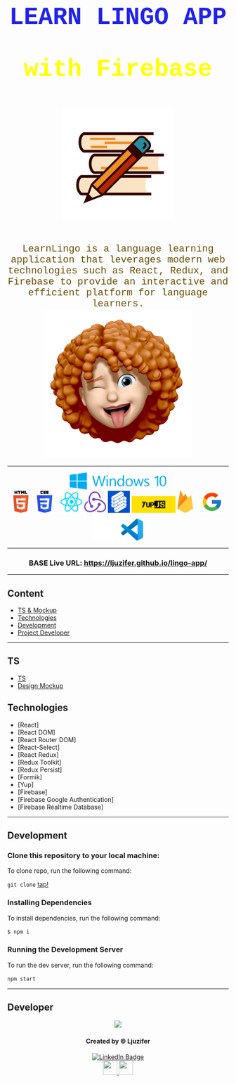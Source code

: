 <h1 align="center" style="color: #2222ec; font-family: Roboto Mono,Consolas,Liberation Mono,Courier New,Courier,monospace;
    font-size: 55px;
    font-weight: 700;">
LEARN LINGO APP <p style="color: yellow">with Firebase</p> <img src="./public/icons/logo-books.png" />
</h1>

<div align="center" color="#694e04" style="color: #694e04; font-family: Roboto Mono,Consolas,Liberation Mono,Courier New,Courier,monospace;
    font-size: 22px;
    font-weight: 500;">
LearnLingo is a language learning application that leverages modern web technologies such as React, Redux, and Firebase to provide an interactive and efficient platform for language learners.
</div>
<div align='center'>
<img src='./src/images/sticker.png'/>
</div>

---

<div align="center">
<img src="./public/icons/windows.svg" width="220"/>
</div>

<div align="center" style="margin-left: auto; margin-right: auto; width: fit-content;">
<a><img src="./public/icons/html.png" width="50"/></a>
<a><img src="./public/icons/css.png" width="50"/></a>
<a><img src="./public/icons/react.png" width="50"/></a>
<a><img src="./public/icons/redux.png" width="50"/></a>
<a><img src="./public/icons/formik.256x256.png" width="50"/></a>
<a><img src="./public/icons/yup.webp" width="100"/></a>
<a><img src="./public/icons/firebase.png" width="50"/></a>
<a><img src="./public/icons/google.png" width="50"/></a>
<a><img src="./public/icons/github-icon.webp" width="60"/></a>
<a><img src="./public/icons/Visual_Studio_Code_0.10.1_icon.png" width="50"/></a>
</div>

---

<div align="center">
<h3>BASE Live URL: <a href="https://ljuzifer.github.io/lingo-app" target="_blank" rel="noreferrer noopener">https://ljuzifer.github.io/lingo-app/</a></h3>
</div>

---

## Content

- [TS & Mockup](#TS)
- [Technologies](#Technologies)
- [Development](#Development)
- [Project Developer](#Developer)

---

## TS

- [TS](https://docs.google.com/document/d/1ZB_MFgnnJj7t7OXtv5hESSwY6xRgVoACZKzgZczWc3Y/edit?pli=1)
- [Design Mockup](https://www.figma.com/file/dewf5jVviSTuWMMyU3d8Mc/%D0%9F%D0%B5%D1%82-%D0%BF%D1%80%D0%BE%D1%94%D0%BA%D1%82-%D0%B4%D0%BB%D1%8F-%D0%9A%D0%A6?type=design&node-id=0-1&mode=design&t=jCmjSs9PeOjObYSc-0)

## Technologies

- [React]
- [React DOM]
- [React Router DOM]
- [React-Select]
- [React Redux]
- [Redux Toolkit]
- [Redux Persist]
- [Formik]
- [Yup]
- [Firebase]
- [Firebase Google Authentication]
- [Firebase Realtime Database]

---

## Development

### Clone this repository to your local machine:

To clone repo, run the following command:

`git clone` [tap!](https://github.com/Ljuzifer/lingo-app.git)

### Installing Dependencies

To install dependencies, run the following command:

```sh
$ npm i
```

### Running the Development Server

To run the dev server, run the following command:

```sh
npm start
```

---

## Developer

<div align="center">
  <img src="https://media4.giphy.com/media/6wDZlsdqvMweQaNY2w/giphy.gif?cid=ecf05e47mkur64xx7xsm444af0s4xi1yxegcc0k76oc57j7v&ep=v1_gifs_search&rid=giphy.gif&ct=g" width="180"/>
</div>

<div align="center">
  <h4>Created by &copy; Ljuzifer</h4>
  <a href="https://www.linkedin.com/in/ljuzifer/" target="_blank" rel="noopener norefferer">
    <img src="https://img.shields.io/badge/LinkedIn-blue?style=for-the-badge&logo=linkedin&logoColor=white" alt="LinkedIn Badge"/>
  </a>
</div>
<div align='center'>
<a href="https://t.me/Ljuzifer" target="_blank" rel="noreferrer"> 
<picture> 
<img src="https://upload.wikimedia.org/wikipedia/commons/8/82/Telegram_logo.svg" width="32" height="32" /> 
</picture> 
</a>
<a href="mailto:ljuzifer@gmail.com" target="_blank" rel="noreferrer"> 
<picture> 
<img src="https://upload.wikimedia.org/wikipedia/commons/7/7e/Gmail_icon_%282020%29.svg" width="32" height="32" /> 
</picture> 
</a>
</div>
